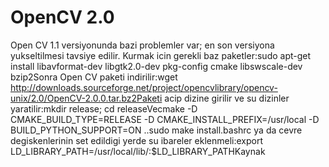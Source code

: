 # OpenCV 2.0

Open CV 1.1 versiyonunda bazi problemler var; en son versiyona
yukseltilmesi tavsiye edilir. Kurmak icin gerekli baz paketler:sudo
apt-get install libavformat-dev libgtk2.0-dev pkg-config cmake
libswscale-dev bzip2Sonra Open CV paketi indirilir:wget
http://downloads.sourceforge.net/project/opencvlibrary/opencv-unix/2.0/OpenCV-2.0.0.tar.bz2Paketi
acip dizine girilir ve su dizinler yaratilir:mkdir release; cd
releaseVecmake -D CMAKE_BUILD_TYPE=RELEASE -D
CMAKE_INSTALL_PREFIX=/usr/local -D BUILD_PYTHON_SUPPORT=ON ..sudo make
install.bashrc ya da cevre degiskenlerinin set edildigi yerde su
ibareler eklenmeli:export
LD_LIBRARY_PATH=/usr/local/lib/:$LD_LIBRARY_PATHKaynak





